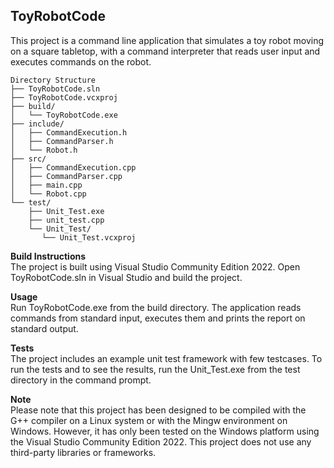 ## ToyRobotCode

This project is a command line application that simulates a toy robot moving on a square tabletop, with a command interpreter that reads user input and executes commands on the robot.

```codetype
Directory Structure
├── ToyRobotCode.sln
├── ToyRobotCode.vcxproj
├── build/
│   └── ToyRobotCode.exe
├── include/
│   ├── CommandExecution.h
│   ├── CommandParser.h
│   └── Robot.h
├── src/
│   ├── CommandExecution.cpp
│   ├── CommandParser.cpp
│   ├── main.cpp
│   └── Robot.cpp
└── test/
    ├── Unit_Test.exe
    ├── unit_test.cpp
    └── Unit_Test/
	   └── Unit_Test.vcxproj
```	

**Build Instructions**<br>
The project is built using Visual Studio Community Edition 2022. Open ToyRobotCode.sln in Visual Studio and build the project.

**Usage**<br>
Run ToyRobotCode.exe from the build directory. The application reads commands from standard input, executes them and prints the report on standard output.

**Tests**<br>
The project includes an example unit test framework with few testcases. To run the tests and to see the results, run the Unit_Test.exe from the test directory in the command prompt.

**Note**<br>
Please note that this project has been designed to be compiled with the G++ compiler on a Linux system or with the Mingw environment on Windows. However, it has only been tested on the Windows platform using the Visual Studio Community Edition 2022. This project does not use any third-party libraries or frameworks.
